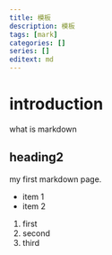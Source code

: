 ```yaml
---
title: 模板
description: 模板
tags: [mark]
categories: []
series: []
editext: md
---
```

<!--more-->
# introduction
what is markdown
## heading2
my first markdown page.

- item 1
- item 2

1. first
1. second
1. third

<script>
 documentwrite("my test")
 </script>
 
